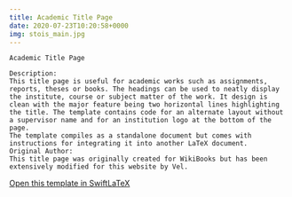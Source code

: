 ```yaml
---
title: Academic Title Page
date: 2020-07-23T10:20:58+0000
img: stois_main.jpg
---
```

```
Academic Title Page

Description:
This title page is useful for academic works such as assignments, reports, theses or books. The headings can be used to neatly display the institute, course or subject matter of the work. It design is clean with the major feature being two horizontal lines highlighting the title. The template contains code for an alternate layout without a supervisor name and for an institution logo at the bottom of the page.
The template compiles as a standalone document but comes with instructions for integrating it into another LaTeX document.
Original Author:
This title page was originally created for WikiBooks but has been extensively modified for this website by Vel.
```
[Open this template in SwiftLaTeX](https://www.swiftlatex.com/project.html?import=https://swiftlatex.github.io/LaTeXBoilerPlate/zips/goqic_template.zip)
